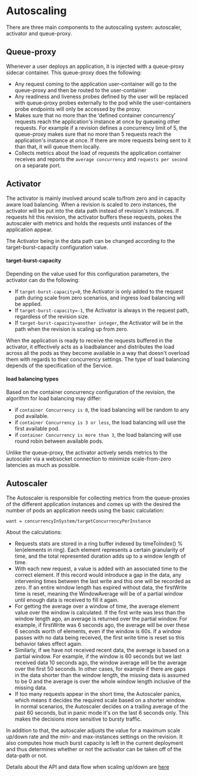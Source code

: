 # Autoscaling

There are three main components to the autoscaling system: autoscaler, activator and queue-proxy.

## Queue-proxy
Whenever a user deploys an application, it is injected with a queue-proxy sidecar container. This queue-proxy does the following:
 - Any request coming to the application user-container will go to the queue-proxy and then be routed to the user-container
 - Any readiness and liveness probes defined by the user will be replaced with queue-proxy probes externally to the pod while the user-containers probe endpoints will only be accessed by the proxy.
 - Makes sure that no more than the ‘defined container concurrency’ requests reach the application's instance at once by queueing other requests. For example if a revision defines a concurrency limit of 5, the queue-proxy makes sure that no more than 5 requests reach the application's instance at once. If there are more requests being sent to it than that, it will queue them locally.
 - Collects metrics about the load of requests the application  container receives and reports the `average concurrency` and `requests per second` on a separate port.

## Activator
The activator is mainly involved around scale to/from zero and in capacity aware load balancing. When a revision is scaled to zero instances, the activator will be put into the data path instead of revision's instances. If requests hit this revision, the activator buffers these requests, pokes the autoscaler with metrics and holds the requests until instances of the application appear.

The Activator being in the data path can be changed according to the target-burst-capacity configuration value.

#### target-burst-capacity
Depending on the value used for this configuration parameters, the activator can do the following:
 - If `target-burst-capacity=0`, the Activator is only added to the request path during scale from zero scenarios, and ingress load balancing will be applied.
 - If `target-burst-capacity=-1`, the Activator is always in the request path, regardless of the revision size.
 - If `target-burst-capacity=another integer`, the Activator will be in the path when the revision is scaling up from zero.

When the application is ready to receive the requests buffered in the activator, it effectively acts as a loadbalancer and distributes the load across all the pods as they become available in a way that doesn't overload them with regards to their concurrency settings. The type of load balancing depends of the specification of the Service.

#### load balancing types
Based on the container concurrency configuration of the revision, the algorithm for load balancing may differ:
 - if `container Concurrency is 0`, the load balancing will be random to any pod available.
 - if `container Concurrency is 3 or less`, the load balancing will use the first available pod.
 - if `container Concurrency is more than 3`, the load balancing will use round robin between available pods.

Unlike the queue-proxy, the activator actively sends metrics to the autoscaler via a websocket connection to minimize scale-from-zero latencies as much as possible.

## Autoscaler
The Autoscaler is responsible for collecting metrics from the queue-proxies of the different application instances and comes up with the desired the number of pods an application needs using the basic calculation:
```
want = concurrencyInSystem/targetConcurrencyPerInstance
```
About the calculations:
 - Requests stats are stored in a ring buffer indexed by timeToIndex() % len(elements in ring). Each element represents a certain granularity of time, and the total represented duration adds up to a window length of time.
 - With each new request, a value is added with an associated time to the correct element. If this record would introduce a gap in the data, any intervening times between the last write and this one will be recorded as zero. If an entire window length has expired without data, the firstWrite time is reset, meaning the WindowAverage will be of a partial window until enough data is received to fill it again.
 - For getting the average over a window of time, the average element value over the window is calculated. If the first write was less than the window length ago, an average is returned over the partial window. For example, if firstWrite was 6 seconds ago, the average will be over these 6 seconds worth of elements, even if the window is 60s. If a window passes with no data being received, the first write time is reset so this behavior takes effect again.
 - Similarly, if we have not received recent data, the average is based on a partial window. For example, if the window is 60 seconds but we last received data 10 seconds ago, the window average will be the average over the first 50 seconds. In other cases, for example if there are gaps in the data shorter than the window length, the missing data is assumed to be 0 and the average is over the whole window length inclusive of the missing data.
 - If too many requests appear in the short time, the Autoscaler panics, which means it decides the required scale based on a shorter window. In normal scenarios, the Autoscaler decides on a trailing average of the past 60 seconds, but in panic mode it's on the last 6 seconds only. This makes the decisions more sensitive to bursty traffic.

In addition to that, the autoscaler adjusts the value for a maximum scale up/down rate and the min- and max-instances settings on the revision. It also computes how much burst capacity is left in the current deployment and thus determines whether or not the activator can be taken off of the data-path or not.

Details about the API and data flow when scaling up/down are [here](SYSTEM.md)
